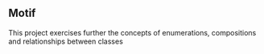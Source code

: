 ## Motif

This project exercises further the concepts of enumerations, compositions and relationships between classes
